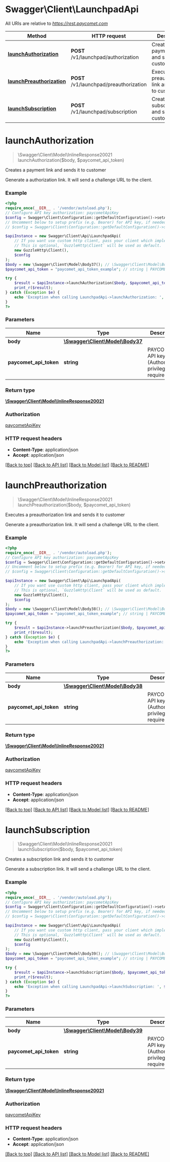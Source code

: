 # Swagger\Client\LaunchpadApi

All URIs are relative to *https://rest.paycomet.com*

Method | HTTP request | Description
------------- | ------------- | -------------
[**launchAuthorization**](LaunchpadApi.md#launchauthorization) | **POST** /v1/launchpad/authorization | Creates a payment link and sends it to customer
[**launchPreauthorization**](LaunchpadApi.md#launchpreauthorization) | **POST** /v1/launchpad/preauthorization | Executes a preauthorization link and sends it to customer
[**launchSubscription**](LaunchpadApi.md#launchsubscription) | **POST** /v1/launchpad/subscription | Creates a subscription link and sends it to customer

# **launchAuthorization**
> \Swagger\Client\Model\InlineResponse20021 launchAuthorization($body, $paycomet_api_token)

Creates a payment link and sends it to customer

Generate a authorization link. It will send a challenge URL to the client.

### Example
```php
<?php
require_once(__DIR__ . '/vendor/autoload.php');
// Configure API key authorization: paycometApiKey
$config = Swagger\Client\Configuration::getDefaultConfiguration()->setApiKey('PAYCOMET-API-TOKEN', 'YOUR_API_KEY');
// Uncomment below to setup prefix (e.g. Bearer) for API key, if needed
// $config = Swagger\Client\Configuration::getDefaultConfiguration()->setApiKeyPrefix('PAYCOMET-API-TOKEN', 'Bearer');

$apiInstance = new Swagger\Client\Api\LaunchpadApi(
    // If you want use custom http client, pass your client which implements `GuzzleHttp\ClientInterface`.
    // This is optional, `GuzzleHttp\Client` will be used as default.
    new GuzzleHttp\Client(),
    $config
);
$body = new \Swagger\Client\Model\Body37(); // \Swagger\Client\Model\Body37 | 
$paycomet_api_token = "paycomet_api_token_example"; // string | PAYCOMET API key (Authorization privilege required)

try {
    $result = $apiInstance->launchAuthorization($body, $paycomet_api_token);
    print_r($result);
} catch (Exception $e) {
    echo 'Exception when calling LaunchpadApi->launchAuthorization: ', $e->getMessage(), PHP_EOL;
}
?>
```

### Parameters

Name | Type | Description  | Notes
------------- | ------------- | ------------- | -------------
 **body** | [**\Swagger\Client\Model\Body37**](../Model/Body37.md)|  | [optional]
 **paycomet_api_token** | **string**| PAYCOMET API key (Authorization privilege required) | [optional]

### Return type

[**\Swagger\Client\Model\InlineResponse20021**](../Model/InlineResponse20021.md)

### Authorization

[paycometApiKey](../../README.md#paycometApiKey)

### HTTP request headers

 - **Content-Type**: application/json
 - **Accept**: application/json

[[Back to top]](#) [[Back to API list]](../../README.md#documentation-for-api-endpoints) [[Back to Model list]](../../README.md#documentation-for-models) [[Back to README]](../../README.md)

# **launchPreauthorization**
> \Swagger\Client\Model\InlineResponse20021 launchPreauthorization($body, $paycomet_api_token)

Executes a preauthorization link and sends it to customer

Generate a preauthorization link. It will send a challenge URL to the client.

### Example
```php
<?php
require_once(__DIR__ . '/vendor/autoload.php');
// Configure API key authorization: paycometApiKey
$config = Swagger\Client\Configuration::getDefaultConfiguration()->setApiKey('PAYCOMET-API-TOKEN', 'YOUR_API_KEY');
// Uncomment below to setup prefix (e.g. Bearer) for API key, if needed
// $config = Swagger\Client\Configuration::getDefaultConfiguration()->setApiKeyPrefix('PAYCOMET-API-TOKEN', 'Bearer');

$apiInstance = new Swagger\Client\Api\LaunchpadApi(
    // If you want use custom http client, pass your client which implements `GuzzleHttp\ClientInterface`.
    // This is optional, `GuzzleHttp\Client` will be used as default.
    new GuzzleHttp\Client(),
    $config
);
$body = new \Swagger\Client\Model\Body38(); // \Swagger\Client\Model\Body38 | 
$paycomet_api_token = "paycomet_api_token_example"; // string | PAYCOMET API key (Authorization privilege required)

try {
    $result = $apiInstance->launchPreauthorization($body, $paycomet_api_token);
    print_r($result);
} catch (Exception $e) {
    echo 'Exception when calling LaunchpadApi->launchPreauthorization: ', $e->getMessage(), PHP_EOL;
}
?>
```

### Parameters

Name | Type | Description  | Notes
------------- | ------------- | ------------- | -------------
 **body** | [**\Swagger\Client\Model\Body38**](../Model/Body38.md)|  | [optional]
 **paycomet_api_token** | **string**| PAYCOMET API key (Authorization privilege required) | [optional]

### Return type

[**\Swagger\Client\Model\InlineResponse20021**](../Model/InlineResponse20021.md)

### Authorization

[paycometApiKey](../../README.md#paycometApiKey)

### HTTP request headers

 - **Content-Type**: application/json
 - **Accept**: application/json

[[Back to top]](#) [[Back to API list]](../../README.md#documentation-for-api-endpoints) [[Back to Model list]](../../README.md#documentation-for-models) [[Back to README]](../../README.md)

# **launchSubscription**
> \Swagger\Client\Model\InlineResponse20021 launchSubscription($body, $paycomet_api_token)

Creates a subscription link and sends it to customer

Generate a subscription link. It will send a challenge URL to the client.

### Example
```php
<?php
require_once(__DIR__ . '/vendor/autoload.php');
// Configure API key authorization: paycometApiKey
$config = Swagger\Client\Configuration::getDefaultConfiguration()->setApiKey('PAYCOMET-API-TOKEN', 'YOUR_API_KEY');
// Uncomment below to setup prefix (e.g. Bearer) for API key, if needed
// $config = Swagger\Client\Configuration::getDefaultConfiguration()->setApiKeyPrefix('PAYCOMET-API-TOKEN', 'Bearer');

$apiInstance = new Swagger\Client\Api\LaunchpadApi(
    // If you want use custom http client, pass your client which implements `GuzzleHttp\ClientInterface`.
    // This is optional, `GuzzleHttp\Client` will be used as default.
    new GuzzleHttp\Client(),
    $config
);
$body = new \Swagger\Client\Model\Body39(); // \Swagger\Client\Model\Body39 | 
$paycomet_api_token = "paycomet_api_token_example"; // string | PAYCOMET API key (Authorization privilege required)

try {
    $result = $apiInstance->launchSubscription($body, $paycomet_api_token);
    print_r($result);
} catch (Exception $e) {
    echo 'Exception when calling LaunchpadApi->launchSubscription: ', $e->getMessage(), PHP_EOL;
}
?>
```

### Parameters

Name | Type | Description  | Notes
------------- | ------------- | ------------- | -------------
 **body** | [**\Swagger\Client\Model\Body39**](../Model/Body39.md)|  | [optional]
 **paycomet_api_token** | **string**| PAYCOMET API key (Authorization privilege required) | [optional]

### Return type

[**\Swagger\Client\Model\InlineResponse20021**](../Model/InlineResponse20021.md)

### Authorization

[paycometApiKey](../../README.md#paycometApiKey)

### HTTP request headers

 - **Content-Type**: application/json
 - **Accept**: application/json

[[Back to top]](#) [[Back to API list]](../../README.md#documentation-for-api-endpoints) [[Back to Model list]](../../README.md#documentation-for-models) [[Back to README]](../../README.md)

